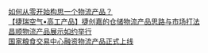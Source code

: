   
[如何从零开始构思一个物流产品？](http://www.dianyue.me/archives/824/jbul7b753j4s1ixu/)  
[【捷瑞空气•高工产品】捷创嘉的仓储物流产品思路与市场打法](http://www.dianyue.me/archives/547/4skywjbe770shaf5/)  
[昌顺物流产品展示如约举行](http://www.dianyue.me/archives/912/kctedhkxyqne80c4/)  
[国家粮食交易中心融资物流产品正式上线](http://www.dianyue.me/archives/131/5r7b0mgtdm0x4377/)
